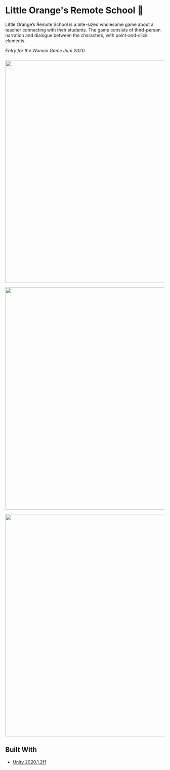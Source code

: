 # Little Orange's Remote School 🍊

Little Orange’s Remote School is a bite-sized wholesome game about a teacher connecting with their students. The game consists of third-person narration and dialogue between the characters, with point-and-click elements.

<i>Entry for the Women Game Jam 2020.</i>

###
<p align="center">
<img width="700px" src="https://i.imgur.com/2cjXq4P.png">
</p>

<p align="center">
<img width="700px" src="https://i.imgur.com/sZYDib9.png">
</p>

<p align="center">
<img width="700px" src="https://i.imgur.com/TKETdKe.png">
</p>

## Built With

* [Unity 2020.1.2f1](https://unity.com/)
